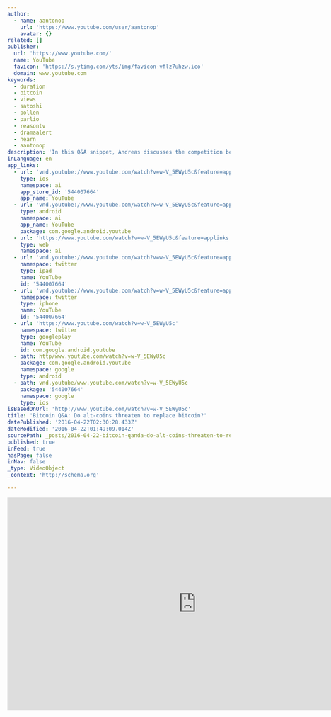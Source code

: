 ```yaml
---
author:
  - name: aantonop
    url: 'https://www.youtube.com/user/aantonop'
    avatar: {}
related: []
publisher:
  url: 'https://www.youtube.com/'
  name: YouTube
  favicon: 'https://s.ytimg.com/yts/img/favicon-vflz7uhzw.ico'
  domain: www.youtube.com
keywords:
  - duration
  - bitcoin
  - views
  - satoshi
  - pollen
  - parlio
  - reasontv
  - dramaalert
  - hearn
  - aantonop
description: 'In this Q&A snippet, Andreas discusses the competition between bitcoin and other crypto-currencies, also looking at the historical possibility that the brand...'
inLanguage: en
app_links:
  - url: 'vnd.youtube://www.youtube.com/watch?v=w-V_5EWyU5c&feature=applinks'
    type: ios
    namespace: ai
    app_store_id: '544007664'
    app_name: YouTube
  - url: 'vnd.youtube://www.youtube.com/watch?v=w-V_5EWyU5c&feature=applinks'
    type: android
    namespace: ai
    app_name: YouTube
    package: com.google.android.youtube
  - url: 'https://www.youtube.com/watch?v=w-V_5EWyU5c&feature=applinks'
    type: web
    namespace: ai
  - url: 'vnd.youtube://www.youtube.com/watch?v=w-V_5EWyU5c&feature=applinks'
    namespace: twitter
    type: ipad
    name: YouTube
    id: '544007664'
  - url: 'vnd.youtube://www.youtube.com/watch?v=w-V_5EWyU5c&feature=applinks'
    namespace: twitter
    type: iphone
    name: YouTube
    id: '544007664'
  - url: 'https://www.youtube.com/watch?v=w-V_5EWyU5c'
    namespace: twitter
    type: googleplay
    name: YouTube
    id: com.google.android.youtube
  - path: http/www.youtube.com/watch?v=w-V_5EWyU5c
    package: com.google.android.youtube
    namespace: google
    type: android
  - path: vnd.youtube/www.youtube.com/watch?v=w-V_5EWyU5c
    package: '544007664'
    namespace: google
    type: ios
isBasedOnUrl: 'http://www.youtube.com/watch?v=w-V_5EWyU5c'
title: 'Bitcoin Q&A: Do alt-coins threaten to replace bitcoin?'
datePublished: '2016-04-22T02:30:28.433Z'
dateModified: '2016-04-22T01:49:09.014Z'
sourcePath: _posts/2016-04-22-bitcoin-qanda-do-alt-coins-threaten-to-replace-bitcoin.md
published: true
inFeed: true
hasPage: false
inNav: false
_type: VideoObject
_context: 'http://schema.org'

---
```

<iframe src="http://cdn.embedly.com/widgets/media.html?src=https%3A%2F%2Fwww.youtube.com%2Fembed%2Fw-V_5EWyU5c%3Ffeature%3Doembed&amp;url=https%3A%2F%2Fwww.youtube.com%2Fwatch%3Fv%3Dw-V_5EWyU5c&amp;image=https%3A%2F%2Fi.ytimg.com%2Fvi%2Fw-V_5EWyU5c%2Fhqdefault.jpg&amp;key=b7d04c9b404c499eba89ee7072e1c4f7&amp;type=text%2Fhtml&amp;schema=youtube" width="854" height="480" scrolling="no" frameborder="0" allowfullscreen="" style=""></iframe>
